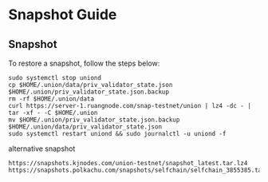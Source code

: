 # Snapshot Guide

## Snapshot
To restore a snapshot, follow the steps below:

```
sudo systemctl stop uniond
cp $HOME/.union/data/priv_validator_state.json $HOME/.union/priv_validator_state.json.backup
rm -rf $HOME/.union/data
curl https://server-1.ruangnode.com/snap-testnet/union | lz4 -dc - | tar -xf - -C $HOME/.union
mv $HOME/.union/priv_validator_state.json.backup $HOME/.union/data/priv_validator_state.json
sudo systemctl restart uniond && sudo journalctl -u uniond -f
```
alternative snapshot

```
https://snapshots.kjnodes.com/union-testnet/snapshot_latest.tar.lz4
https://snapshots.polkachu.com/snapshots/selfchain/selfchain_3855385.tar.lz4
```
